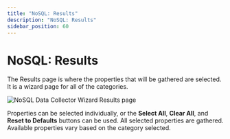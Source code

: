 ```yaml
---
title: "NoSQL: Results"
description: "NoSQL: Results"
sidebar_position: 60
---
```


# NoSQL: Results

The Results page is where the properties that will be gathered are selected. It is a wizard page for
all of the categories.

![NoSQL Data Collector Wizard Results page](/images/accessanalyzer/12.0/admin/datacollector/nosql/results.webp)

Properties can be selected individually, or the **Select All**, **Clear All**, and **Reset to
Defaults** buttons can be used. All selected properties are gathered. Available properties vary
based on the category selected.
